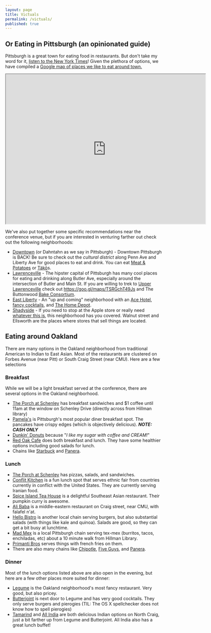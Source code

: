 ```yaml
---
layout: page
title: Victuals
permalink: /victuals/
published: true
---
```



## Or Eating in Pittsburgh (an opinionated guide)

Pittsburgh is a great town for eating food in restaurants. But don't take my word for it, [listen to the New York Times](http://www.nytimes.com/2016/03/16/dining/pittsburgh-restaurants.html?_r=0)! Given the plethora of options, we have compiled a [Google map of places we like to eat around town.](https://drive.google.com/open?id=1iVDCxPGLMJw3jgyCpUtN43B60Gk&usp=sharing)

<iframe src="https://www.google.com/maps/d/embed?mid=1iVDCxPGLMJw3jgyCpUtN43B60Gk" width="640" height="480"></iframe>

We've also put together some specific recommendations near the conference venue, but if you are interested in venturing farther out check out the following neighborhoods:

- [Downtown](https://goo.gl/maps/mwbqoyqVeZy) (or Dahntahn as we say in Pittsburgh) - Downtown Pittsburgh is BACK! Be sure to check out the *cultural district* along Penn Ave and Liberty Ave for good places to eat and drink. You can eat [Meat & Potatoes](https://goo.gl/maps/JEXY4GfL4GC2) or [Täkō](https://goo.gl/maps/cnx7WZVsjdD2)s.
- [Lawrenceville](https://goo.gl/maps/Ds9qR2eiXL22) - The hipster capital of Pittsburgh has many cool places for eating and drinking along Butler Ave, especially around the intersection of Butler and Main St. If you are willing to trek to [Upper Lawrenceville](https://goo.gl/maps/g9UUq7XcQkC2) check out https://goo.gl/maps/TSRGchT49Js and The Buttonwood [Bake Consortium](https://goo.gl/maps/QaP12KHX3pS2).
- [East Liberty](https://goo.gl/maps/RWSoZFcQmnq) - An "up and coming" neighborhood with an [Ace Hotel](https://goo.gl/maps/qoehLuV73YN2), [fancy cocktails](https://goo.gl/maps/tUvE9UZyznD2), and [The Home Depot](https://goo.gl/maps/zbM8WzKG67v).
- [Shadyside](https://goo.gl/maps/Ds9qR2eiXL22) - If you need to stop at the Apple store or really need [whatever this is](https://www.google.com/maps/place/Williams-Sonoma/@40.4513634,-79.9332052,3a,75y,90t/data=!3m8!1e2!3m6!1s-X_TqZn02Tbw%2FVTXA4CMYpUI%2FAAAAAAAAAAc%2F0JrTMatbVNYXR3Bx74ay7v9WnnAGPGDbA!2e4!3e12!6s%2F%2Flh3.googleusercontent.com%2F-X_TqZn02Tbw%2FVTXA4CMYpUI%2FAAAAAAAAAAc%2F0JrTMatbVNYXR3Bx74ay7v9WnnAGPGDbA%2Fs107-k-no%2F!7i400!8i320!4m5!3m4!1s0x0000000000000000:0x5eb0ccd193b7ee4d!8m2!3d40.4511365!4d-79.9330788!6m1!1e1), this neighborhood has you covered. Walnut street and Ellsworth are the places where stores that sell things are located.

## Eating around Oakland

There are many options in the Oakland neighborhood from traditional American to Indian to East Asian. Most of the restaurants are clustered on Forbes Avenue (near Pitt) or South Craig Street (near CMU). Here are a few selections

### Breakfast

While we will be a light breakfast served at the conference, there are several options in the Oakland neighborhood.

- [The Porch at Schenley](https://goo.gl/maps/ysRTa6rkPSH2) has breakfast sandwiches and $1 coffee until 11am at the window on Schenley Drive (directly across from Hillman library)
- [Pamela's](https://goo.gl/maps/MRtkhTkdzEH2) is Pittsburgh's most popular diner breakfast spot. The pancakes have crispy edges (which is objectively delicious). ***NOTE: CASH ONLY***
- [Dunkin' Donuts](https://goo.gl/maps/BcJsFHnvZm32) because "*I like my sugar with coffee and CREAM!*"
- [Red Oak Cafe](https://goo.gl/maps/pa69mctudqR2) does both breakfast and lunch. They have some healthier options including good salads for lunch.
- Chains like [Starbuck](https://goo.gl/maps/4LtxstHDytq) and [Panera](https://goo.gl/maps/athj7HiqW9y).


### Lunch

- [The Porch at Schenley](https://goo.gl/maps/ysRTa6rkPSH2) has pizzas, salads, and sandwiches.
- [Conflit Kitchen](https://goo.gl/maps/WyHHSTRBKdr) is a fun lunch spot that serves ethnic fair from countries currently in conflict with the United States. They are currently serving Iranian food.
- [Spice Island Tea House](https://goo.gl/maps/WzoGicauA382) is a delightful Southeast Asian restaurant. Their pumpkin curry is awesome.
- [Ali Baba](https://goo.gl/maps/ESTFbfDYsUu) is a middle-eastern restaurant on Craig street, near CMU, with falafel n'at.
- [Hello Bistro](https://goo.gl/maps/goCZye9gjEC2) is another local chain serving burgers, but also substantial salads (with things like kale and quinoa). Salads are good, so they can get a bit busy at lunchtime.
- [Mad Mex](https://goo.gl/maps/ERUCyKedgkx) is a local Pittsburgh chain serving tex-mex (burritos, tacos, enchiladas, etc) about a 10 minute walk from Hillman Library.
- [Primanti Bros]() serves things with french fries on them.
- There are also many chains like [Chipotle](https://goo.gl/maps/etmZZTMpVQx), [Five Guys](https://goo.gl/maps/G32qYAGCX8t), and [Panera](https://goo.gl/maps/athj7HiqW9y).


### Dinner

Most of the lunch options listed above are also open in the evening, but here are a few other places more suited for dinner:

- [Legume](https://goo.gl/maps/FC4XnvZpmyS2) is the Oakland neighborhood's most fancy restaurant. Very good, but also pricey.
- [Butterjoint](https://goo.gl/maps/VppN94ZFTbw) is next door to Legume and has very good cocktails. They only serve burgers and pierogies (TIL: The OS X spellchecker does not know how to spell pierogies)
- [Tamarind](https://goo.gl/maps/TtQq4myf5BC2) and [All India](https://goo.gl/maps/YZihobvfQTE2) are both delicious Indian options on North Craig, just a bit farther up from Legume and Butterjoint. All India also has a great lunch buffet!
